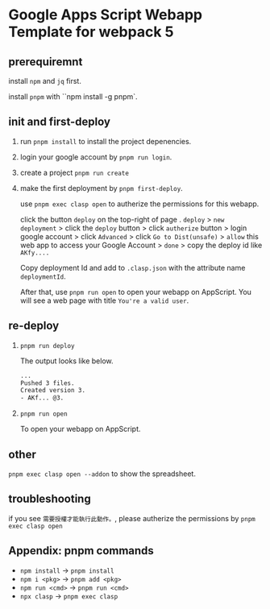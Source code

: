 # Google Apps Script Webapp Template for webpack 5

## prerequiremnt

install `npm` and `jq` first.

install `pnpm` with ``npm install -g pnpm`.

## init and first-deploy

1. run `pnpm install` to install the project depenencies.

2. login your google account by `pnpm run login`.

3. create a project `pnpm run create`

4. make the first deployment by `pnpm first-deploy`.

   use `pnpm exec clasp open` to autherize the permissions for this webapp.

   click the button `deploy` on the top-right of page . `deploy` > `new deployment` > click the `deploy` button > click `autherize` button > login google account > click `Advanced` > click `Go to Dist(unsafe)` > `allow` this web app to access your Google Account > `done` > copy the deploy id like `AKfy....`

   Copy deployment Id and add to `.clasp.json` with the attribute name `deploymentId`.

   After that, use `pnpm run open` to open your webapp on AppScript.
   You will see a web page with title `You're a valid user`.

## re-deploy

1. `pnpm run deploy`

   The output looks like below.

   ```bash
   ...
   Pushed 3 files.
   Created version 3.
   - AKf... @3.
   ```

2. `pnpm run open`

   To open your webapp on AppScript.

## other

`pnpm exec clasp open --addon` to show the spreadsheet.

## troubleshooting

if you see `需要授權才能執行此動作。`, please autherize the permissions by `pnpm exec clasp open`

## Appendix: pnpm commands

- `npm install` → `pnpm install`
- `npm i <pkg>` → `pnpm add <pkg>`
- `npm run <cmd>` → `pnpm run <cmd>`
- `npx clasp` → `pnpm exec clasp`
